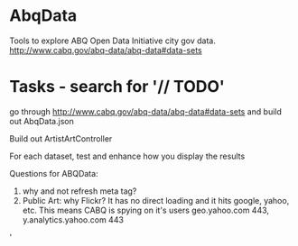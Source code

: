 AbqData   
=======

Tools to explore ABQ Open Data Initiative city gov data. http://www.cabq.gov/abq-data/abq-data#data-sets

Tasks - search for '// TODO' 
=====
go through http://www.cabq.gov/abq-data/abq-data#data-sets and build out AbqData.json 

Build out ArtistArtController

For each dataset, test and enhance how you display the results




Questions for ABQData:

1. why <HEAD> and not refresh meta tag?
2. Public Art: why Flickr? It has no direct loading and it hits google, yahoo, etc. This means CABQ is spying on it's users geo.yahoo.com 443, y.analytics.yahoo.com 443



'